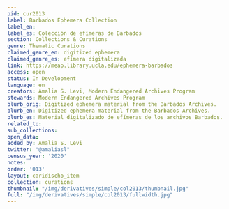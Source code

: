 ```yaml
---
pid: cur2013
label: Barbados Ephemera Collection
label_en:
label_es: Colección de efímeras de Barbados
section: Collections & Curations
genre: Thematic Curations
claimed_genre_en: digitized ephemera
claimed_genre_es: efímera digitalizada
link: https://meap.library.ucla.edu/ephemera-barbados
access: open
status: In Development
language: en
creators: Amalia S. Levi, Modern Endangered Archives Program
stewards: Modern Endangered Archives Program
blurb_orig: Digitized ephemera material from the Barbados Archives.
blurb_en: Digitized ephemera material from the Barbados Archives.
blurb_es: Material digitalizado de efímeras de los archivos Barbados.
related_to:
sub_collections:
open_data:
added_by: Amalia S. Levi
twitter: "@amaliasl"
census_year: '2020'
notes:
order: '013'
layout: caridischo_item
collection: curations
thumbnail: "/img/derivatives/simple/col2013/thumbnail.jpg"
full: "/img/derivatives/simple/col2013/fullwidth.jpg"
---
```

